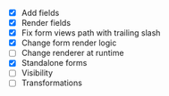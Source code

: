 - [x] Add fields
- [x] Render fields
- [x] Fix form views path with trailing slash
- [x] Change form render logic
- [ ] Change renderer at runtime
- [x] Standalone forms
- [ ] Visibility
- [ ] Transformations